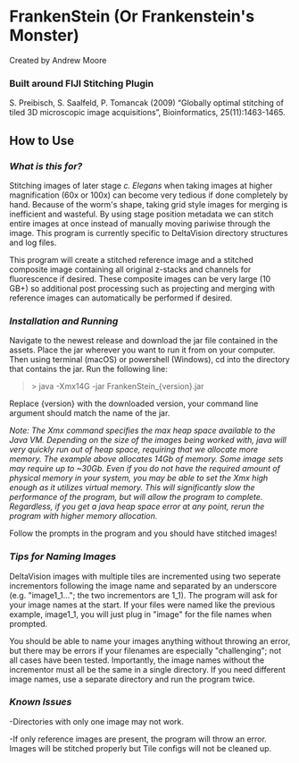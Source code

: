 # **FrankenStein (Or Frankenstein's Monster)**

Created by Andrew Moore

### **Built around FIJI Stitching Plugin** 
S. Preibisch, S. Saalfeld, P. Tomancak (2009) “Globally optimal stitching of tiled 3D microscopic image acquisitions”, Bioinformatics, 25(11):1463-1465.


## **How to Use**

### ***What is this for?***

Stitching images of later stage *c. Elegans* when taking images at higher magnification (60x or 100x) can become very tedious if done completely by hand. Because of the worm's shape, taking grid style images for merging is inefficient and wasteful. By using stage position metadata we can stitch entire images at once instead of manually moving pariwise through the image. This program is currently specific to DeltaVision directory structures and log files.

This program will create a stitched reference image and a stitched composite image containing all original z-stacks and channels for fluorescence if desired. These composite images can be very large (10 GB+) so additional post processing such as projecting and merging with reference images can automatically be performed if desired. 

### *Installation and Running*

Navigate to the newest release and download the jar file contained in the assets. Place the jar wherever you want to run it from on your computer. Then using terminal (macOS) or powershell (Windows), cd into the directory that contains the jar. Run the following line:

> \> java -Xmx14G -jar FrankenStein_{version}.jar

Replace {version} with the downloaded version, your command line argument should match the name of the jar.

*Note: The Xmx command specifies the max heap space available to the Java VM. Depending on the size of the images being worked with, java will very quickly run out of heap space, requiring that we allocate more memory. The example above allocates 14Gb of memory. Some image sets may require up to ~30Gb. Even if you do not have the required amount of physical memory in your system, you may be able to set the Xmx high enough as it utilizes virtual memory. This will significantly slow the performance of the program, but will allow the program to complete. Regardless, if you get a java heap space error at any point, rerun the program with higher memory allocation.*

Follow the prompts in the program and you should have stitched images!

### *Tips for Naming Images*

DeltaVision images with multiple tiles are incremented using two seperate incrementors following the image name and separated by an underscore (e.g. "image1_1..."; the two incrementors are 1_1). The program will ask for your image names at the start. If your files were named like the previous example, image1_1, you will just plug in "image" for the file names when prompted.

You should be able to name your images anything without throwing an error, but there may be errors if your filenames are especially "challenging"; not all cases have been tested. Importantly, the image names without the incrementor must all be the same in a single directory. If you need different image names, use a separate directory and run the program twice.

### *Known Issues*

-Directories with only one image may not work.

-If only reference images are present, the program will throw an error. Images will be stitched properly but Tile configs will not be cleaned up.

